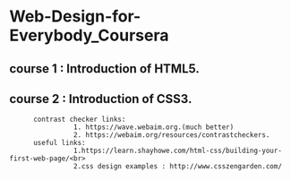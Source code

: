 # Web-Design-for-Everybody_Coursera
## course 1 : Introduction of HTML5.<br>
## course 2 : Introduction of CSS3. <br> 
          contrast checker links:
                    1. https://wave.webaim.org.(much better)
                    2. https://webaim.org/resources/contrastcheckers.
          useful links: 
                    1.https://learn.shayhowe.com/html-css/building-your-first-web-page/<br>
                    2.css design examples : http://www.csszengarden.com/
           
          
